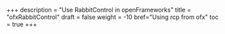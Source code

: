 +++
description = "Use RabbitControl in openFrameworks"
title = "ofxRabbitControl"
draft = false
weight = -10
bref="Using rcp from ofx"
toc = true
+++
